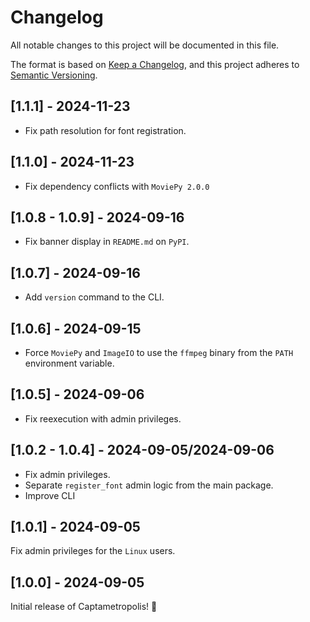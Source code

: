 # Changelog

All notable changes to this project will be documented in this file.

The format is based on [Keep a Changelog](https://keepachangelog.com/en/1.1.0/),
and this project adheres to [Semantic Versioning](https://semver.org/spec/v2.0.0.html).

## [1.1.1] - 2024-11-23

- Fix path resolution for font registration.

## [1.1.0] - 2024-11-23

- Fix dependency conflicts with `MoviePy 2.0.0`

## [1.0.8 - 1.0.9] - 2024-09-16

- Fix banner display in `README.md` on `PyPI`.

## [1.0.7] - 2024-09-16

- Add `version` command to the CLI.

## [1.0.6] - 2024-09-15

- Force `MoviePy` and `ImageIO` to use the `ffmpeg` binary from the `PATH` environment variable.

## [1.0.5] - 2024-09-06

- Fix reexecution with admin privileges.

## [1.0.2 - 1.0.4] - 2024-09-05/2024-09-06

- Fix admin privileges.
- Separate `register_font` admin logic from the main package.
- Improve CLI

## [1.0.1] - 2024-09-05

Fix admin privileges for the `Linux` users.

## [1.0.0] - 2024-09-05

Initial release of Captametropolis! 🎉